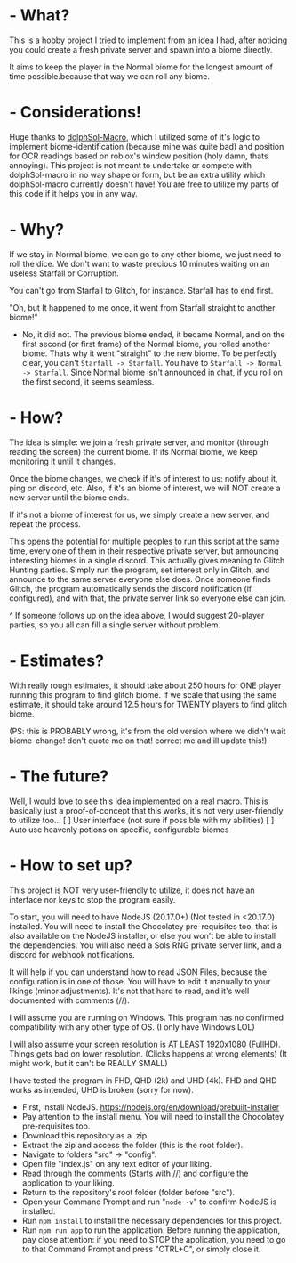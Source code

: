 # - What?
This is a hobby project I tried to implement from an idea I had, after noticing you could create a fresh private server and spawn into a biome directly.

It aims to keep the player in the Normal biome for the longest amount of time possible.because that way we can roll any biome.

# - Considerations!
Huge thanks to [dolphSol-Macro](https://github.com/BuilderDolphin/dolphSol-Macro), which I utilized some of it's logic to implement biome-identification (because mine was quite bad) and position for OCR readings based on roblox's window position (holy damn, thats annoying). This project is not meant to undertake or compete with dolphSol-macro in no way shape or form, but be an extra utility which dolphSol-macro currently doesn't have! You are free to utilize my parts of this code if it helps you in any way.

# - Why?
If we stay in Normal biome, we can go to any other biome, we just need to roll the dice. We don't want to waste precious 10 minutes waiting on an useless Starfall or Corruption.

You can't go from Starfall to Glitch, for instance. Starfall has to end first.

"Oh, but It happened to me once, it went from Starfall straight to another biome!" 

- No, it did not. The previous biome ended, it became Normal, and on the first second (or first frame) of the Normal biome, you rolled another biome. Thats why it went "straight" to the new biome. To be perfectly clear, you can't `Starfall -> Starfall`. You have to `Starfall -> Normal -> Starfall`. Since Normal biome isn't announced in chat, if you roll on the first second, it seems seamless.

# - How?
The idea is simple: we join a fresh private server, and monitor (through reading the screen) the current biome. If its Normal biome, we keep monitoring it until it changes.

Once the biome changes, we check if it's of interest to us: notify about it, ping on discord, etc. Also, if it's an biome of interest, we will NOT create a new server until the biome ends.

If it's not a biome of interest for us, we simply create a new server, and repeat the process.


This opens the potential for multiple peoples to run this script at the same time, every one of them in their respective private server, but announcing interesting biomes in a single discord. This actually gives meaning to Glitch Hunting parties. Simply run the program, set interest only in Glitch, and announce to the same server everyone else does. Once someone finds Glitch, the program automatically sends the discord notification (if configured), and with that, the private server link so everyone else can join.

^ If someone follows up on the idea above, I would suggest 20-player parties, so you all can fill a single server without problem.

# - Estimates?
With really rough estimates, it should take about 250 hours for ONE player running this program to find glitch biome.
If we scale that using the same estimate, it should take around 12.5 hours for TWENTY players to find glitch biome.

(PS: this is PROBABLY wrong, it's from the old version where we didn't wait biome-change! don't quote me on that! correct me and ill update this!)

# - The future?
Well, I would love to see this idea implemented on a real macro. This is basically just a proof-of-concept that this works, it's not very user-friendly to utilize too...
[ ] User interface (not sure if possible with my abilities)
[ ] Auto use heavenly potions on specific, configurable biomes

# - How to set up?
This project is NOT very user-friendly to utilize, it does not have an interface nor keys to stop the program easily.

To start, you will need to have NodeJS (20.17.0+) (Not tested in <20.17.0) installed. You will need to install the Chocolatey pre-requisites too, that is also available on the NodeJS installer, or else you won't be able to install the dependencies.
You will also need a Sols RNG private server link, and a discord for webhook notifications.

It will help if you can understand how to read JSON Files, because the configuration is in one of those. You will have to edit it manually to your likings (minor adjustments). It's not that hard to read, and it's well documented with comments (//).

I will assume you are running on Windows. This program has no confirmed compatibility with any other type of OS. (I only have Windows LOL)

I will also assume your screen resolution is AT LEAST 1920x1080 (FullHD). Things gets bad on lower resolution. (Clicks happens at wrong elements) (It might work, but it can't be REALLY SMALL)

I have tested the program in FHD, QHD (2k) and UHD (4k). FHD and QHD works as intended, UHD is broken (sorry for now).

* First, install NodeJS. https://nodejs.org/en/download/prebuilt-installer
* Pay attention to the install menu. You will need to install the Chocolatey pre-requisites too.
* Download this repository as a .zip.
* Extract the zip and access the folder (this is the root folder).
* Navigate to folders "src" -> "config".
* Open file "index.js" on any text editor of your liking.
* Read through the comments (Starts with //) and configure the application to your liking.
* Return to the repository's root folder (folder before "src").
* Open your Command Prompt and run "`node -v`" to confirm NodeJS is installed.
* Run `npm install` to install the necessary dependencies for this project.
* Run `npm run app` to run the application. Before running the application, pay close attention: if you need to STOP the application, you need to go to that Command Prompt and press "CTRL+C", or simply close it.
